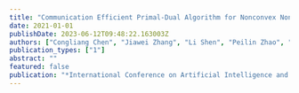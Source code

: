 ```yaml
---
title: "Communication Efficient Primal-Dual Algorithm for Nonconvex Nonsmooth Distributed Optimization"
date: 2021-01-01
publishDate: 2023-06-12T09:48:22.163003Z
authors: ["Congliang Chen", "Jiawei Zhang", "Li Shen", "Peilin Zhao", "Zhiquan Luo"]
publication_types: ["1"]
abstract: ""
featured: false
publication: "*International Conference on Artificial Intelligence and Statistics*"
---
```


